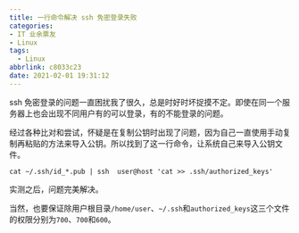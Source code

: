 ```yaml
---
title: 一行命令解决 ssh 免密登录失败
categories: 
- IT 业余票友
- Linux
tags:
  - Linux
abbrlink: c8033c23
date: 2021-02-01 19:31:12
---
```

ssh 免密登录的问题一直困扰我了很久，总是时好时坏捉摸不定。即使在同一个服务器上也会出现不同用户有的可以登录，有的不能登录的问题。
<!--more-->
经过各种比对和尝试，怀疑是在复制公钥时出现了问题，因为自己一直使用手动复制再粘贴的方法来导入公钥。所以找到了这一行命令，让系统自己来导入公钥文件。

```
cat ~/.ssh/id_*.pub | ssh  user@host 'cat >> .ssh/authorized_keys'
```
实测之后，问题完美解决。

当然，也要保证除用户根目录`/home/user`、`~/.ssh`和`authorized_keys`这三个文件的权限分别为`700`、`700`和`600`。

